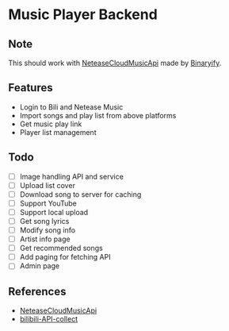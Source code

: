 # Music Player Backend
## Note
This should work with [NeteaseCloudMusicApi](https://github.com/Binaryify/NeteaseCloudMusicApi) made by [Binaryify](https://github.com/Binaryify).

## Features
- Login to Bili and Netease Music
- Import songs and play list from above platforms
- Get music play link
- Player list management

## Todo
* [ ] Image handling API and service
* [ ] Upload list cover
* [ ] Download song to server for caching
* [ ] Support YouTube
* [ ] Support local upload
* [ ] Get song lyrics
* [ ] Modify song info
* [ ] Artist info page
* [ ] Get recommended songs
* [ ] Add paging for fetching API
* [ ] Admin page

## References
- [NeteaseCloudMusicApi](https://github.com/Binaryify/NeteaseCloudMusicApi)
- [bilibili-API-collect](https://github.com/SocialSisterYi/bilibili-API-collect)